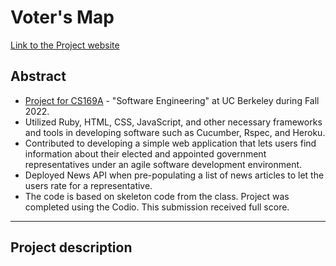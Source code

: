 # Voter's Map 

[Link to the Project website](https://votemap20.herokuapp.com/)

## Abstract

- [Project for CS169A](https://docs.google.com/document/d/15y-eG0DyoGsoWGvw6jw-ciy7EJ2IJLas96qdQwPbYv8/edit?usp=sharing) - "Software Engineering" at UC Berkeley during Fall 2022.
- Utilized Ruby, HTML, CSS, JavaScript, and other necessary frameworks and tools in developing software such as Cucumber, Rspec, and Heroku.
- Contributed to developing a simple web application that lets users find information about their elected and appointed government representatives under an agile software development environment. 
- Deployed News API when pre-populating a list of news articles to let the users rate for a representative.
- The code is based on skeleton code from the class. Project was completed using the Codio. This submission received full score.

---

## Project description
